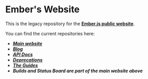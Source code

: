 # Ember's Website
This is the legacy repository for the [**Ember.js public website**](https://emberjs.com). 

You can find the current repositories here:
- [***Main website***](https://github.com/ember-learn/ember-website)
- [***Blog***](https://github.com/ember-learn/ember-blog)
- [***API Docs***](https://github.com/ember-learn/ember-api-docs) 
- [***Deprecations***](https://github.com/ember-learn/deprecation-app) 
- [***The Guides***](https://github.com/ember-learn/guides-source)
- ***Builds and Status Board are part of the main website above***

